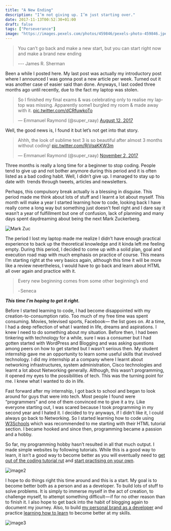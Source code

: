 ```yaml
---
title: "A New Ending"
description: "I’m not giving up. I’m just starting over."
date: 2017-11-13T00:52:30+01:00
draft: false
tags: ["Perseverance"]
image: "https://images.pexels.com/photos/459846/pexels-photo-459846.jpeg?auto=compress&cs=tinysrgb&h=650&w=940#center"
---
```


> You can’t go back and make a new start, but you can start right now and make a brand new ending
>
> --- James R. Sherman

Been a while I posted here. My last post was actually my introductory post where I announced I was gonna post a new article per week. Turned out it was another case of easier said than done.
Anyways, I last coded three months ago until recently, due to the fact my laptop was stolen.

<blockquote class="twitter-tweet" data-lang="en"><p lang="en" dir="ltr">So I finished my final exams &amp; was celebrating only to realise my laptop was missing. Apparently some1 burgled my room &amp; made away with it. <a href="https://t.co/dCRfuwkoTo">pic.twitter.com/dCRfuwkoTo</a></p>&mdash; Emmanuel Raymond (@super_raay) <a href="https://twitter.com/super_raay/status/896258274303062016?ref_src=twsrc%5Etfw">August 12, 2017</a></blockquote>
<script async src="https://platform.twitter.com/widgets.js" charset="utf-8"></script>


Well, the good news is, I found it but let’s not get into that story.

<blockquote class="twitter-tweet" data-lang="en"><p lang="en" dir="ltr">Ahhh, the look of sublime text 3 is so beautiful after almost 3 months without coding! <a href="https://t.co/RjVqaKKW3m">pic.twitter.com/RjVqaKKW3m</a></p>&mdash; Emmanuel Raymond (@super_raay) <a href="https://twitter.com/super_raay/status/926234547871731717?ref_src=twsrc%5Etfw">November 2, 2017</a></blockquote>
<script async src="https://platform.twitter.com/widgets.js" charset="utf-8"></script>


Three months is really a long time for a beginner to stop coding. People tend to give up and not bother anymore during this period and it is often listed as a bad coding habit. Well, I didn’t give up. I managed to stay up to date with 
trends through tweets, articles and newsletters.

Perhaps, this compulsory break actually is a blessing in disguise. This period made me think about lots of stuff and I learnt a lot about myself. This month will make a year I started learning how to code, looking back I have really come a long way but something just doesn’t feel right and I dare say it wasn’t a year of fulfillment but one of confusion, lack of planning and many days spent daydreaming about being the next Mark Zuckerberg.

![Mark Zuc](https://media1.tenor.com/images/75511c8b551296b9a00a3ac1d98eaaab/tenor.gif?itemid=5602948#center) 

The period I lost my laptop made me realize I didn’t have enough practical experience to back up the theoretical knowledge and it kinda left me feeling empty. During this period, I decided to come up with a solid plan, goal and execution road map with much emphasis on practice of course. This means I’m starting right at the very basics again, although this time it will be more like a review nevertheless, I would have to go back and learn about HTML all over again and practice with it.

> Every new beginning comes from some other beginning’s end
>
>- Seneca

_**This time I’m hoping to get it right.**_

Before I started learning to code, I had become disappointed with my creation-to-consumption ratio. Too much of my free time was spent consuming. Movies, televised sports, Facebook— the list goes on. At a time, I had a deep reflection of what I wanted in life, dreams and aspirations. I knew I need to do something about my situation. Before then, I had been tinkering with technology for a while, sure I was a consumer but I had gotten started with WordPress and Blogging and was asking questions among peers on how to get started but I wasn’t serious then. My student internship gave me an opportunity to learn some useful skills that involved technology. I did my internship at a company where I learnt about networking infrastructures, system administration, Cisco technologies and learnt a lot about Networking generally. Although, this wasn’t programming, it opened my eyes to the possibilities of tech. This was the turning point for me. I knew what I wanted to do in life.

Fast forward after my internship, I got back to school and began to look around for guys that were into tech. Most people I found were “programmers” and one of them convinced me to give it a try. Like everyone starting out, I was scared because I took programming in my second year and I hated it. I decided to try anyways, if I didn’t like it, I could always go back to Networking. So I started learning how to code using [W3Schools](https://www.w3schools.com/) which was recommended to me starting with their HTML tutorial section. I became hooked and since then, programming became a passion and a hobby.

So far, my programming hobby hasn’t resulted in all that much output. I made simple websites by following tutorials. While this is a good way to learn, it isn’t a good way to become better as you will eventually need to [get out of the coding tutorial rut](https://medium.freecodecamp.org/how-to-dig-yourself-out-of-the-coding-tutorial-rut-7d3b2232f234?source=user_profile---------6----------------) and [start practising on your own](https://dev.to/inidaname/newbie-developers-dont-trust-those-tutorials-1ib).

![image2](https://i.pinimg.com/736x/e9/47/13/e9471399cd642d4222a5348e0740f039--starting-over-quotes-new-beginning-quotes.jpg#center)

I hope to do things right this time around and this is a start. My goal is to become better both as a person and as a developer. To build lots of stuff to solve problems. It is simply to immerse myself in the act of creation, to challenge myself, to attempt something difficult — if for no other reason than to finish it. I also hope to get back into the habit of blogging again to document my journey. Also, to build [my personal brand as a developer](https://medium.freecodecamp.org/building-your-personal-brand-as-a-new-web-developer-f6d4150fd217) and practice [learning how to learn](https://medium.freecodecamp.org/learning-how-to-learn-the-most-important-developer-skill-7bf62dfaf67d) to become better at my skills.

![image3](https://i.pinimg.com/736x/98/29/61/9829614be3a612db8c27bfb6a4eabd15--fresh-start-quotes-starting-over-quotes.jpg#center)